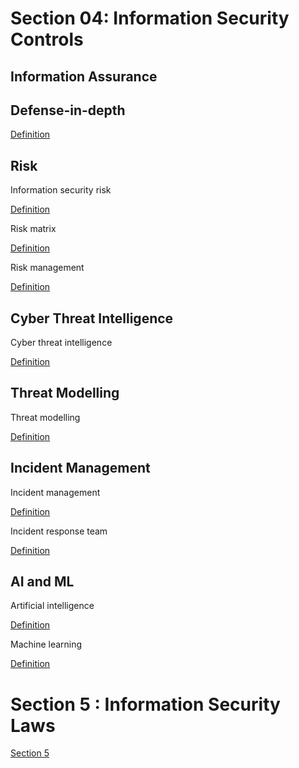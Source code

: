 # Section 04: Information Security Controls

## Information Assurance

## Defense-in-depth

[Definition](../definitions/definitions_D.md#defense-in-depth)

## Risk
Information security risk

[Definition](../definitions/definitions_I.md#information-security-risk)

Risk matrix

[Definition](../definitions/definitions_R.md#risk-matrix)

Risk management

[Definition](../definitions/definitions_R.md#risk-management)

## Cyber Threat Intelligence
Cyber threat intelligence

[Definition](../definitions/definitions_C.md#cyber-threat-intelligence)

## Threat Modelling
Threat modelling

[Definition](../definitions/definitions_T.md#threat-modelling)

## Incident Management
Incident management

[Definition](../definitions/definitions_I.md#incident-management)

Incident response team

[Definition](../definitions/definitions_I.md#incident-response-team)

## AI and ML
Artificial intelligence

[Definition](../definitions/definitions_A.md#artificial-intelligence)

Machine learning

[Definition](../definitions/definitions_M.md#machine-learning)

# Section 5 : Information Security Laws 

[Section 5](./05_information_security_laws.md)
